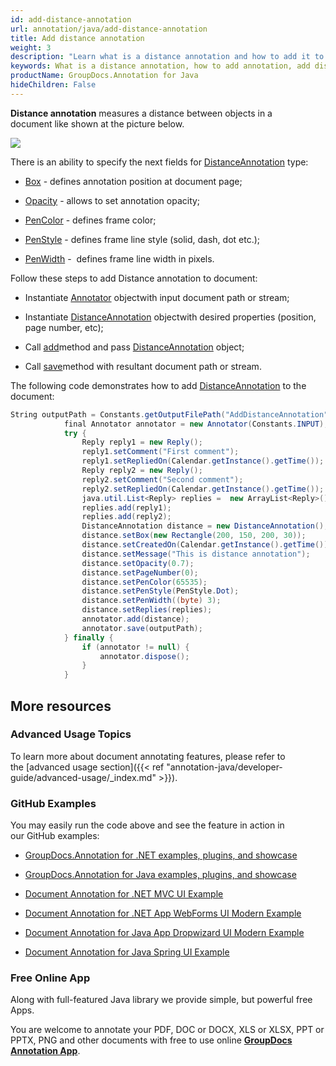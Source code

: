 ```yaml
---
id: add-distance-annotation
url: annotation/java/add-distance-annotation
title: Add distance annotation
weight: 3
description: "Learn what is a distance annotation and how to add it to a document programmatically using GroupDocs.Annotation for Java."
keywords: What is a distance annotation, how to add annotation, add distance annotation
productName: GroupDocs.Annotation for Java
hideChildren: False
---
```

**Distance annotation** measures a distance between objects in a document like shown at the picture below. 

![](annotation-java/images/add-distance-annotation.png)

There is an ability to specify the next fields for [DistanceAnnotation](https://apireference.groupdocs.com/java/annotation/com.groupdocs.annotation.models.annotationmodels/DistanceAnnotation) type:

*   [Box](https://apireference.groupdocs.com/annotation/java/com.groupdocs.annotation.models.annotationmodels/AreaAnnotation#getBox()) - defines annotation position at document page;
    
*   [Opacity](https://apireference.groupdocs.com/annotation/java/com.groupdocs.annotation.models.annotationmodels/AreaAnnotation#getOpacity()) - allows to set annotation opacity;
    
*   [PenColor](https://apireference.groupdocs.com/annotation/java/com.groupdocs.annotation.models.annotationmodels/AreaAnnotation#getPenColor()) - defines frame color;
    
*   [PenStyle](https://apireference.groupdocs.com/annotation/java/com.groupdocs.annotation.models.annotationmodels/AreaAnnotation#getPenStyle()) - defines frame line style (solid, dash, dot etc.);
    
*   [PenWidth](https://apireference.groupdocs.com/annotation/java/com.groupdocs.annotation.models.annotationmodels/AreaAnnotation#getPenWidth()) -  defines frame line width in pixels.
    

  
Follow these steps to add Distance annotation to document:  

*   Instantiate [Annotator](https://apireference.groupdocs.com/java/annotation/com.groupdocs.annotation/Annotator) objectwith input document path or stream;
    
*   Instantiate [DistanceAnnotation](https://apireference.groupdocs.com/java/annotation/com.groupdocs.annotation.models.annotationmodels/DistanceAnnotation) objectwith desired properties (position, page number, etc);
    
*   Call [add](https://apireference.groupdocs.com/java/annotation/com.groupdocs.annotation/Annotator#add(com.groupdocs.annotation.models.annotationmodels.AnnotationBase))method and pass [DistanceAnnotation](https://apireference.groupdocs.com/java/annotation/com.groupdocs.annotation.models.annotationmodels/DistanceAnnotation) object;
    
*   Call [save](https://apireference.groupdocs.com/java/annotation/com.groupdocs.annotation/Annotator#save(java.io.InputStream))method with resultant document path or stream.
    

The following code demonstrates how to add [DistanceAnnotation](https://apireference.groupdocs.com/java/annotation/com.groupdocs.annotation.models.annotationmodels/DistanceAnnotation) to the document:

```csharp
String outputPath = Constants.getOutputFilePath("AddDistanceAnnotation", FilenameUtils.getExtension(Constants.INPUT));
            final Annotator annotator = new Annotator(Constants.INPUT);
            try {
                Reply reply1 = new Reply();
                reply1.setComment("First comment");
                reply1.setRepliedOn(Calendar.getInstance().getTime());
                Reply reply2 = new Reply();
                reply2.setComment("Second comment");
                reply2.setRepliedOn(Calendar.getInstance().getTime());
                java.util.List<Reply> replies =  new ArrayList<Reply>();
                replies.add(reply1);
                replies.add(reply2);
                DistanceAnnotation distance = new DistanceAnnotation();
                distance.setBox(new Rectangle(200, 150, 200, 30));
                distance.setCreatedOn(Calendar.getInstance().getTime());
                distance.setMessage("This is distance annotation");
                distance.setOpacity(0.7);
                distance.setPageNumber(0);
                distance.setPenColor(65535);
                distance.setPenStyle(PenStyle.Dot);
                distance.setPenWidth((byte) 3);
                distance.setReplies(replies);
                annotator.add(distance);
                annotator.save(outputPath);
            } finally {
                if (annotator != null) {
                    annotator.dispose();
                }
            }
```

## More resources

### Advanced Usage Topics

To learn more about document annotating features, please refer to the [advanced usage section]({{< ref "annotation-java/developer-guide/advanced-usage/_index.md" >}}).

### GitHub Examples

You may easily run the code above and see the feature in action in our GitHub examples:

*   [GroupDocs.Annotation for .NET examples, plugins, and showcase](https://github.com/groupdocs-annotation/GroupDocs.Annotation-for-.NET)
    
*   [GroupDocs.Annotation for Java examples, plugins, and showcase](https://github.com/groupdocs-annotation/GroupDocs.Annotation-for-Java)
    
*   [Document Annotation for .NET MVC UI Example](https://github.com/groupdocs-annotation/GroupDocs.Annotation-for-.NET-MVC) 
    
*   [Document Annotation for .NET App WebForms UI Modern Example](https://github.com/groupdocs-annotation/GroupDocs.Annotation-for-.NET-WebForms)
    
*   [Document Annotation for Java App Dropwizard UI Modern Example](https://github.com/groupdocs-annotation/GroupDocs.Annotation-for-Java-Dropwizard)
    
*   [Document Annotation for Java Spring UI Example](https://github.com/groupdocs-annotation/GroupDocs.Annotation-for-Java-Spring)
    

### Free Online App

Along with full-featured Java library we provide simple, but powerful free Apps.

You are welcome to annotate your PDF, DOC or DOCX, XLS or XLSX, PPT or PPTX, PNG and other documents with free to use online **[GroupDocs Annotation App](https://products.groupdocs.app/annotation)**.
